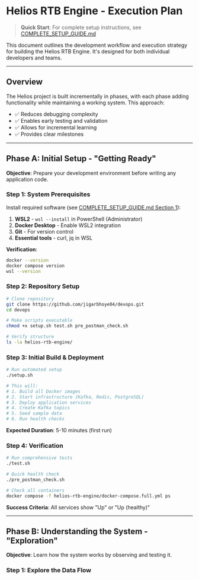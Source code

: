 # Helios RTB Engine - Execution Plan

> **Quick Start**: For complete setup instructions, see [COMPLETE_SETUP_GUIDE.md](../COMPLETE_SETUP_GUIDE.md)

This document outlines the development workflow and execution strategy for building the Helios RTB Engine. It's designed for both individual developers and teams.

---

## Overview

The Helios project is built incrementally in phases, with each phase adding functionality while maintaining a working system. This approach:
- ✅ Reduces debugging complexity
- ✅ Enables early testing and validation
- ✅ Allows for incremental learning
- ✅ Provides clear milestones

---

## Phase A: Initial Setup - "Getting Ready"

**Objective**: Prepare your development environment before writing any application code.

### Step 1: System Prerequisites

Install required software (see [COMPLETE_SETUP_GUIDE.md Section 1](../COMPLETE_SETUP_GUIDE.md#1-prerequisites)):

1. **WSL2** - `wsl --install` in PowerShell (Administrator)
2. **Docker Desktop** - Enable WSL2 integration
3. **Git** - For version control
4. **Essential tools** - curl, jq in WSL

**Verification**:
```bash
docker --version
docker compose version
wsl --version
```

### Step 2: Repository Setup

```bash
# Clone repository
git clone https://github.com/jigarbhoye04/devops.git
cd devops

# Make scripts executable
chmod +x setup.sh test.sh pre_postman_check.sh

# Verify structure
ls -la helios-rtb-engine/
```

### Step 3: Initial Build & Deployment

```bash
# Run automated setup
./setup.sh

# This will:
# 1. Build all Docker images
# 2. Start infrastructure (Kafka, Redis, PostgreSQL)
# 3. Deploy application services
# 4. Create Kafka topics
# 5. Seed sample data
# 6. Run health checks
```

**Expected Duration**: 5-10 minutes (first run)

### Step 4: Verification

```bash
# Run comprehensive tests
./test.sh

# Quick health check
./pre_postman_check.sh

# Check all containers
docker compose -f helios-rtb-engine/docker-compose.full.yml ps
```

**Success Criteria**: All services show "Up" or "Up (healthy)"

---

## Phase B: Understanding the System - "Exploration"

**Objective**: Learn how the system works by observing and testing it.

### Step 1: Explore the Data Flow
